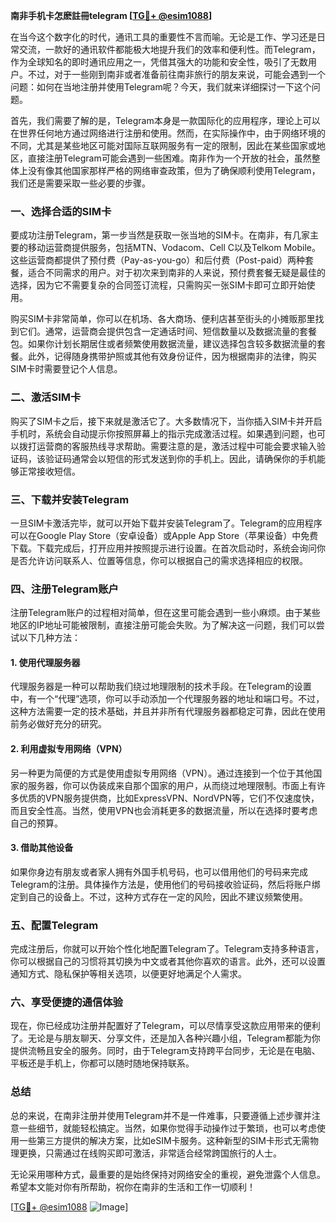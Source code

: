 **南非手机卡怎麽註冊telegram [[TG💪+ @esim1088](https://t.me/s/esim1088)]**

在当今这个数字化的时代，通讯工具的重要性不言而喻。无论是工作、学习还是日常交流，一款好的通讯软件都能极大地提升我们的效率和便利性。而Telegram，作为全球知名的即时通讯应用之一，凭借其强大的功能和安全性，吸引了无数用户。不过，对于一些刚到南非或者准备前往南非旅行的朋友来说，可能会遇到一个问题：如何在当地注册并使用Telegram呢？今天，我们就来详细探讨一下这个问题。

首先，我们需要了解的是，Telegram本身是一款国际化的应用程序，理论上可以在世界任何地方通过网络进行注册和使用。然而，在实际操作中，由于网络环境的不同，尤其是某些地区可能对国际互联网服务有一定的限制，因此在某些国家或地区，直接注册Telegram可能会遇到一些困难。南非作为一个开放的社会，虽然整体上没有像其他国家那样严格的网络审查政策，但为了确保顺利使用Telegram，我们还是需要采取一些必要的步骤。

### **一、选择合适的SIM卡**

要成功注册Telegram，第一步当然是获取一张当地的SIM卡。在南非，有几家主要的移动运营商提供服务，包括MTN、Vodacom、Cell C以及Telkom Mobile。这些运营商都提供了预付费（Pay-as-you-go）和后付费（Post-paid）两种套餐，适合不同需求的用户。对于初次来到南非的人来说，预付费套餐无疑是最佳的选择，因为它不需要复杂的合同签订流程，只需购买一张SIM卡即可立即开始使用。

购买SIM卡非常简单，你可以在机场、各大商场、便利店甚至街头的小摊贩那里找到它们。通常，运营商会提供包含一定通话时间、短信数量以及数据流量的套餐包。如果你计划长期居住或者频繁使用数据流量，建议选择包含较多数据流量的套餐。此外，记得随身携带护照或其他有效身份证件，因为根据南非的法律，购买SIM卡时需要登记个人信息。

### **二、激活SIM卡**

购买了SIM卡之后，接下来就是激活它了。大多数情况下，当你插入SIM卡并开启手机时，系统会自动提示你按照屏幕上的指示完成激活过程。如果遇到问题，也可以拨打运营商的客服热线寻求帮助。需要注意的是，激活过程中可能会要求输入验证码，该验证码通常会以短信的形式发送到你的手机上。因此，请确保你的手机能够正常接收短信。

### **三、下载并安装Telegram**

一旦SIM卡激活完毕，就可以开始下载并安装Telegram了。Telegram的应用程序可以在Google Play Store（安卓设备）或Apple App Store（苹果设备）中免费下载。下载完成后，打开应用并按照提示进行设置。在首次启动时，系统会询问你是否允许访问联系人、位置等信息，你可以根据自己的需求选择相应的权限。

### **四、注册Telegram账户**

注册Telegram账户的过程相对简单，但在这里可能会遇到一些小麻烦。由于某些地区的IP地址可能被限制，直接注册可能会失败。为了解决这一问题，我们可以尝试以下几种方法：

#### **1. 使用代理服务器**
代理服务器是一种可以帮助我们绕过地理限制的技术手段。在Telegram的设置中，有一个“代理”选项，你可以手动添加一个代理服务器的地址和端口号。不过，这种方法需要一定的技术基础，并且并非所有代理服务器都稳定可靠，因此在使用前务必做好充分的研究。

#### **2. 利用虚拟专用网络（VPN）**
另一种更为简便的方式是使用虚拟专用网络（VPN）。通过连接到一个位于其他国家的服务器，你可以伪装成来自那个国家的用户，从而绕过地理限制。市面上有许多优质的VPN服务提供商，比如ExpressVPN、NordVPN等，它们不仅速度快，而且安全性高。当然，使用VPN也会消耗更多的数据流量，所以在选择时要考虑自己的预算。

#### **3. 借助其他设备**
如果你身边有朋友或者家人拥有外国手机号码，也可以借用他们的号码来完成Telegram的注册。具体操作方法是，使用他们的号码接收验证码，然后将账户绑定到自己的设备上。不过，这种方式存在一定的风险，因此不建议频繁使用。

### **五、配置Telegram**

完成注册后，你就可以开始个性化地配置Telegram了。Telegram支持多种语言，你可以根据自己的习惯将其切换为中文或者其他你喜欢的语言。此外，还可以设置通知方式、隐私保护等相关选项，以便更好地满足个人需求。

### **六、享受便捷的通信体验**

现在，你已经成功注册并配置好了Telegram，可以尽情享受这款应用带来的便利了。无论是与朋友聊天、分享文件，还是加入各种兴趣小组，Telegram都能为你提供流畅且安全的服务。同时，由于Telegram支持跨平台同步，无论是在电脑、平板还是手机上，你都可以随时随地保持联系。

### **总结**

总的来说，在南非注册并使用Telegram并不是一件难事，只要遵循上述步骤并注意一些细节，就能轻松搞定。当然，如果你觉得手动操作过于繁琐，也可以考虑使用一些第三方提供的解决方案，比如eSIM卡服务。这种新型的SIM卡形式无需物理更换，只需通过在线购买即可激活，非常适合经常跨国旅行的人士。

无论采用哪种方式，最重要的是始终保持对网络安全的重视，避免泄露个人信息。希望本文能对你有所帮助，祝你在南非的生活和工作一切顺利！

[[TG💪+ @esim1088](https://t.me/s/esim1088) ![Image](https://i.postimg.cc/4NQfJmqS/Snipaste-2025-05-13-00-14-12.png)]